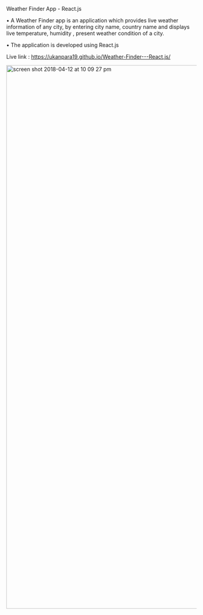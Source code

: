 Weather Finder App - React.js


•	A Weather Finder app is an application which provides live weather information of any city, by entering city name, country name and displays live temperature, humidity , present weather condition of a city.

• The application is developed using React.js 

Live link : https://ukanpara19.github.io/Weather-Finder---React.js/

<img width="1438" alt="screen shot 2018-04-12 at 10 09 27 pm" src="https://user-images.githubusercontent.com/33382057/38717848-43c6d7b6-3e9e-11e8-8702-826f59f53dd2.png">

